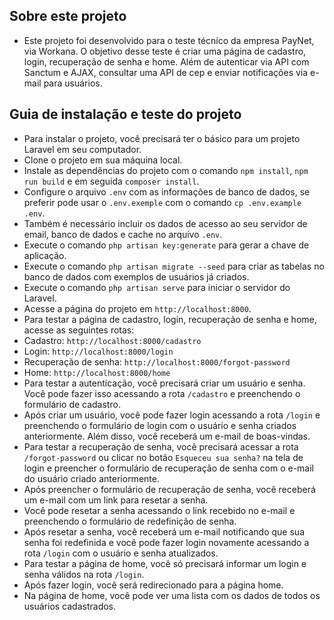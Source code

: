 ## Sobre este projeto
- Este projeto foi desenvolvido para o teste técnico da empresa PayNet, via Workana. O objetivo desse teste é criar uma página de cadastro, login, recuperação de senha e home. Além de autenticar via API com Sanctum e AJAX, consultar uma API de cep e enviar notificações via e-mail para usuários.

## Guia de instalação e teste do projeto
- Para instalar o projeto, você precisará ter o básico para um projeto Laravel em seu computador.
- Clone o projeto em sua máquina local.
- Instale as dependências do projeto com o comando `npm install`, `npm run build` e em seguida `composer install`.
- Configure o arquivo `.env` com as informações de banco de dados, se preferir pode usar o `.env.exemple` com o comando `cp .env.example .env`.
- Também é necessário incluir os dados de acesso ao seu servidor de email, banco de dados e cache no arquivo `.env`.
- Execute o comando `php artisan key:generate` para gerar a chave de aplicação.
- Execute o comando `php artisan migrate --seed` para criar as tabelas no banco de dados com exemplos de usuários já criados.
- Execute o comando `php artisan serve` para iniciar o servidor do Laravel.
- Acesse a página do projeto em `http://localhost:8000`.
- Para testar a página de cadastro, login, recuperação de senha e home, acesse as seguintes rotas:
- Cadastro: `http://localhost:8000/cadastro`
- Login: `http://localhost:8000/login`
- Recuperação de senha: `http://localhost:8000/forgot-password`
- Home: `http://localhost:8000/home`
- Para testar a autenticação, você precisará criar um usuário e senha. Você pode fazer isso acessando a rota `/cadastro` e preenchendo o formulário de cadastro.
- Após criar um usuário, você pode fazer login acessando a rota `/login` e preenchendo o formulário de login com o usuário e senha criados anteriormente. Além disso, você receberá um e-mail de boas-vindas.
- Para testar a recuperação de senha, você precisará acessar a rota `/forgot-password` ou clicar no botão `Esqueceu sua senha?` na tela de login e preencher o formulário de recuperação de senha com o e-mail do usuário criado anteriormente.
- Após preencher o formulário de recuperação de senha, você receberá um e-mail com um link para resetar a senha.
- Você pode resetar a senha acessando o link recebido no e-mail e preenchendo o formulário de redefinição de senha.
- Após resetar a senha, você receberá um e-mail notificando que sua senha foi redefinida e você pode fazer login novamente acessando a rota `/login` com o usuário e senha atualizados.
- Para testar a página de home, você só precisará informar um login e senha válidos na rota `/login`.
- Após fazer login, você será redirecionado para a página home.
- Na página de home, você pode ver uma lista com os dados de todos os usuários cadastrados.

